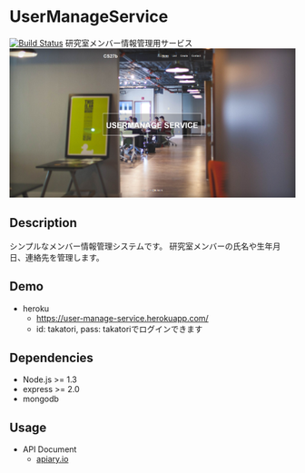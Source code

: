 UserManageService
=================
[![Build Status](https://travis-ci.org/takatori/UserManageService.svg?branch=master)](http://travis-ci.org/takatori/UserManageService)
研究室メンバー情報管理用サービス
![top](https://github.com/takatori/UserManageService/blob/master/images/top.png)

## Description
シンプルなメンバー情報管理システムです。
研究室メンバーの氏名や生年月日、連絡先を管理します。

## Demo
* heroku
  * https://user-manage-service.herokuapp.com/
  * id: takatori, pass: takatoriでログインできます

## Dependencies
* Node.js >= 1.3
* express >= 2.0
* mongodb 

## Usage
* API Document
  * [apiary.io](http://docs.usermanageservice.apiary.io)


